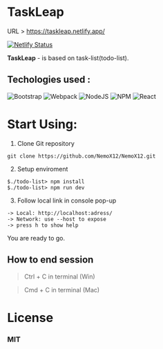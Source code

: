 # TaskLeap

URL > https://taskleap.netlify.app/

[![Netlify Status](https://api.netlify.com/api/v1/badges/254ab31d-ef4f-4aa7-9f44-d5645a30dbb8/deploy-status)](https://app.netlify.com/sites/taskleap/deploys)

**TaskLeap** - is based on task-list(todo-list).

## Techologies used :

![Bootstrap](https://img.shields.io/badge/bootstrap-%238511FA.svg?style=for-the-badge&logo=bootstrap&logoColor=white)
![Webpack](https://img.shields.io/badge/webpack-%238DD6F9.svg?style=for-the-badge&logo=webpack&logoColor=black)
![NodeJS](https://img.shields.io/badge/node.js-6DA55F?style=for-the-badge&logo=node.js&logoColor=white)
![NPM](https://img.shields.io/badge/NPM-%23CB3837.svg?style=for-the-badge&logo=npm&logoColor=white)
![React](https://img.shields.io/badge/react-%2320232a.svg?style=for-the-badge&logo=react&logoColor=%2361DAFB)

# Start Using:

1. Clone Git repository

`git clone https://github.com/NemoX12/NemoX12.git`

2. Setup enviroment

```
$./todo-list> npm install
$./todo-list> npm run dev
```

3. Follow local link in console pop-up

```
-> Local: http://localhost:adress/
-> Network: use --host to expose
-> press h to show help
```

You are ready to go.

## How to end session

> Ctrl + C in terminal (Win)

> Cmd + C in terminal (Mac)

# License

### MIT
